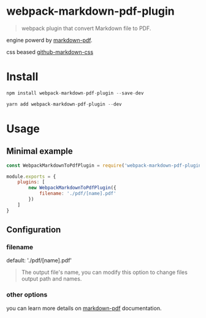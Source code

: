 # webpack-markdown-pdf-plugin
>webpack plugin that convert Markdown file to PDF. 

engine powerd by [markdown-pdf](https://www.npmjs.com/package/markdown-pdf).

css beased [github-markdown-css](https://www.npmjs.com/package/github-markdown-css)

# Install
```js
npm install webpack-markdown-pdf-plugin --save-dev
```

```js
yarn add webpack-markdown-pdf-plugin --dev
```

# Usage

## Minimal example
```js
const WebpackMarkdownToPdfPlugin = require('webpack-markdown-pdf-plugin')

module.exports = {
    plugins: [
        new WebpackMarkdownToPdfPlugin({
            filename: './pdf/[name].pdf'
        })
    ]
}
```

## Configuration

### filename
default: './pdf/[name].pdf'

>The output file's name, you can modify this option to change files output path and names.

### other options
you can learn more details on [markdown-pdf](https://www.npmjs.com/package/markdown-pdf) documentation.

